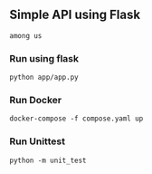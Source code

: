 ## Simple API using Flask
`among us`


### Run using flask
`python app/app.py`

### Run Docker
`docker-compose -f compose.yaml up`

### Run Unittest
`python -m unit_test`

